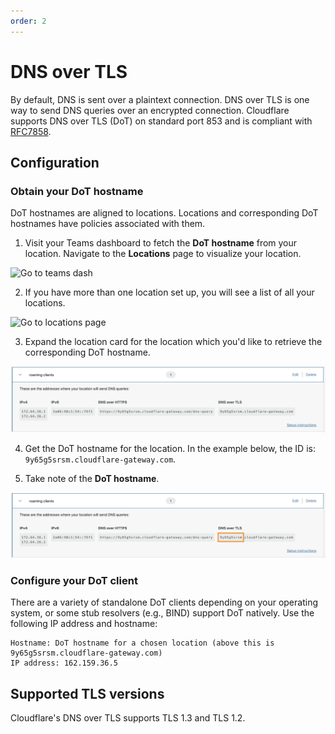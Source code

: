 ```yaml
---
order: 2
---
```


# DNS over TLS

By default, DNS is sent over a plaintext connection. DNS over TLS is one way to send DNS queries over an encrypted connection. Cloudflare supports DNS over TLS (DoT) on standard port 853 and is compliant with [RFC7858](https://tools.ietf.org/html/rfc7858).

## Configuration

### Obtain your DoT hostname

DoT hostnames are aligned to locations. Locations and corresponding DoT hostnames have policies associated with them.

1. Visit your Teams dashboard to fetch the **DoT hostname** from your location.
Navigate to the **Locations** page to visualize your location.

![Go to teams dash](../../../static/go-to-teams-dashboard.png)

2. If you have more than one location set up, you will see a list of all your locations.

![Go to locations page](../../../static/go-to-locations-page.png)

3. Expand the location card for the location which you'd like to retrieve the corresponding DoT hostname.

![Expand location card](../../../static/locations-doh-dot.png)

4. Get the DoT hostname for the location. In the example below, the ID is: `9y65g5srsm.cloudflare-gateway.com`.

5. Take note of the **DoT hostname**.

![Get unique subdomain](../../../static/locations-dot.png)

### Configure your DoT client

There are a variety of standalone DoT clients depending on your operating system, or some stub resolvers (e.g., BIND) support DoT natively. Use the following IP address and hostname:

```text
Hostname: DoT hostname for a chosen location (above this is 9y65g5srsm.cloudflare-gateway.com)
IP address: 162.159.36.5
```

## Supported TLS versions

Cloudflare's DNS over TLS supports TLS 1.3 and TLS 1.2.
